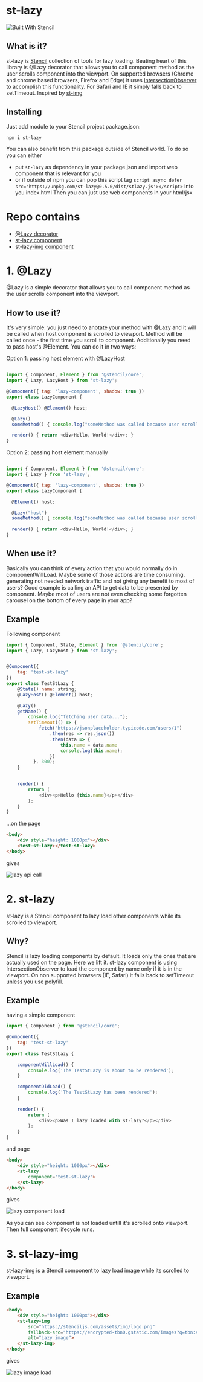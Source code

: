 # st-lazy

![Built With Stencil](https://img.shields.io/badge/-Built%20With%20Stencil-16161d.svg?logo=data%3Aimage%2Fsvg%2Bxml%3Bbase64%2CPD94bWwgdmVyc2lvbj0iMS4wIiBlbmNvZGluZz0idXRmLTgiPz4KPCEtLSBHZW5lcmF0b3I6IEFkb2JlIElsbHVzdHJhdG9yIDE5LjIuMSwgU1ZHIEV4cG9ydCBQbHVnLUluIC4gU1ZHIFZlcnNpb246IDYuMDAgQnVpbGQgMCkgIC0tPgo8c3ZnIHZlcnNpb249IjEuMSIgaWQ9IkxheWVyXzEiIHhtbG5zPSJodHRwOi8vd3d3LnczLm9yZy8yMDAwL3N2ZyIgeG1sbnM6eGxpbms9Imh0dHA6Ly93d3cudzMub3JnLzE5OTkveGxpbmsiIHg9IjBweCIgeT0iMHB4IgoJIHZpZXdCb3g9IjAgMCA1MTIgNTEyIiBzdHlsZT0iZW5hYmxlLWJhY2tncm91bmQ6bmV3IDAgMCA1MTIgNTEyOyIgeG1sOnNwYWNlPSJwcmVzZXJ2ZSI%2BCjxzdHlsZSB0eXBlPSJ0ZXh0L2NzcyI%2BCgkuc3Qwe2ZpbGw6I0ZGRkZGRjt9Cjwvc3R5bGU%2BCjxwYXRoIGNsYXNzPSJzdDAiIGQ9Ik00MjQuNywzNzMuOWMwLDM3LjYtNTUuMSw2OC42LTkyLjcsNjguNkgxODAuNGMtMzcuOSwwLTkyLjctMzAuNy05Mi43LTY4LjZ2LTMuNmgzMzYuOVYzNzMuOXoiLz4KPHBhdGggY2xhc3M9InN0MCIgZD0iTTQyNC43LDI5Mi4xSDE4MC40Yy0zNy42LDAtOTIuNy0zMS05Mi43LTY4LjZ2LTMuNkgzMzJjMzcuNiwwLDkyLjcsMzEsOTIuNyw2OC42VjI5Mi4xeiIvPgo8cGF0aCBjbGFzcz0ic3QwIiBkPSJNNDI0LjcsMTQxLjdIODcuN3YtMy42YzAtMzcuNiw1NC44LTY4LjYsOTIuNy02OC42SDMzMmMzNy45LDAsOTIuNywzMC43LDkyLjcsNjguNlYxNDEuN3oiLz4KPC9zdmc%2BCg%3D%3D&colorA=16161d&style=flat-square)


## What is it?
st-lazy is [Stencil](https://stenciljs.com/) collection of tools for lazy loading. Beating heart of this library is @Lazy decorator that allows you to call component method as the user scrolls component into the viewport. On supported browsers (Chrome and chrome based browsers, Firefox and Edge) it uses [IntersectionObserver](https://developer.mozilla.org/en-US/docs/Web/API/Intersection_Observer_API) to accomplish this functionality. For Safari and IE it simply falls back to setTimeout. Inspired by [st-img](https://github.com/jgw96/st-img)

## Installing
Just add module to your Stencil project package.json:
```
npm i st-lazy
```
You can also benefit from this package outside of Stencil world. To do so you can either 
- put `st-lazy` as dependency in your package.json and import web component that is relevant for you
- or if outside of npm you can pop this script tag `script async defer src='https://unpkg.com/st-lazy@0.5.0/dist/stlazy.js'></script>` into you index.html
Then you can just use web components in your html/jsx 

# Repo contains
- [@Lazy decorator](#1-@Lazy)
- [st-lazy component](#2-st-lazy)
- [st-lazy-img component](#3-st-lazy-img)



# 1. @Lazy

@Lazy is a simple decorator that allows you to call component method as the user scrolls component into the viewport.

## How to use it?
It's very simple: you just need to anotate your method with @Lazy and it will be called when host component is scrolled to viewport. Method will be called once - the first time you scroll to component. Additionally you need to pass host's @Element. You can do it in two ways:

Option 1: passing host element with @LazyHost
```javascript

import { Component, Element } from '@stencil/core';
import { Lazy, LazyHost } from 'st-lazy';

@Component({ tag: 'lazy-component', shadow: true })
export class LazyComponent {

  @LazyHost() @Element() host;

  @Lazy()
  someMethod() { console.log("someMethod was called because user scrolled to LazyComponent"); }

  render() { return <div>Hello, World!</div>; }
}
```

Option 2: passing host element manually
```javascript

import { Component, Element } from '@stencil/core';
import { Lazy } from 'st-lazy';

@Component({ tag: 'lazy-component', shadow: true })
export class LazyComponent {

  @Element() host;

  @Lazy("host")
  someMethod() { console.log("someMethod was called because user scrolled to LazyComponent"); }

  render() { return <div>Hello, World!</div>; }
}
```

## When use it?
Basically you can think of every action that you would normally do in componentWillLoad. Maybe some of those actions are time consuming, generating not needed network traffic and not giving any benefit to most of users? Good example is calling an API to get data to be presented by component. Maybe most of users are not even checking some forgotten carousel on the bottom of every page in your app?

## Example
Following component
```javascript
import { Component, State, Element } from '@stencil/core';
import { Lazy, LazyHost } from 'st-lazy';


@Component({
    tag: 'test-st-lazy'
})
export class TestStLazy {
    @State() name: string;
    @LazyHost() @Element() host;

    @Lazy()
    getName() {
        console.log("fetching user data...");
        setTimeout(() => {
            fetch("https://jsonplaceholder.typicode.com/users/1")
                .then(res => res.json())
                .then(data => {
                    this.name = data.name
                    console.log(this.name);
                })
          }, 300);
    }
    

    render() {
        return (
            <div><p>Hello {this.name}</p></div>
        );
    }
}
```
...on the page
```html
<body>
    <div style="height: 1000px"></div>
    <test-st-lazy></test-st-lazy>
</body>
```
gives

![lazy api call](https://j.gifs.com/oVYVwB.gif)

# 2. st-lazy

st-lazy is a Stencil component to lazy load other components while its scrolled to viewport.

## Why?
Stencil is lazy loading components by default. It loads only the ones that are actually used on the page. Here we lift it. st-lazy component is using IntersectionObserver to load the component by name only if it is in the viewport. On non supported browsers (IE, Safari) it falls back to setTimeout unless you use polyfill. 

## Example
having a simple component
```javascript
import { Component } from '@stencil/core';

@Component({
    tag: 'test-st-lazy'
})
export class TestStLazy {

    componentWillLoad() {
        console.log('The TestStLazy is about to be rendered');
    }

    componentDidLoad() {
        console.log('The TestStLazy has been rendered');
    }
    
    render() {
        return (
            <div><p>Was I lazy loaded with st-lazy?</p></div>
        );
    }
}

```
and page

```html
<body>
    <div style="height: 1000px"></div>
    <st-lazy
        component="test-st-lazy">
    </st-lazy>
</body>
```
gives

![lazy component load](https://j.gifs.com/k85Kk5.gif)

As you can see component is not loaded untill it's scrolled onto viewport. Then full component lifecycle runs.


# 3. st-lazy-img

st-lazy-img is a Stencil component to lazy load image while its scrolled to viewport.

## Example
```html
<body>
    <div style="height: 1000px"></div>
    <st-lazy-img
        src="https://stenciljs.com/assets/img/logo.png"
        fallback-src="https://encrypted-tbn0.gstatic.com/images?q=tbn:ANd9GcQ5VWGwI_ToYUkeZjAxP16jZB94Yzus4Q5YErjzzB2C44rWKwL7"
        alt="Lazy image">
    </st-lazy-img>
</body>
```

gives

![lazy image load](https://j.gifs.com/k85lwN.gif)
